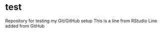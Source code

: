 # test
Repository for testing my Git/GitHub setup
This is a line from RStudio
Line added from GitHub
